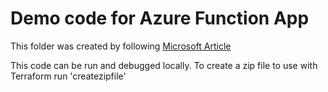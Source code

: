 # Demo code for Azure Function App

This folder was created by following [Microsoft Article](https://docs.microsoft.com/en-us/azure/azure-functions/functions-develop-vs-code?tabs=csharp)

This code can be run and debugged locally.  To create a zip file to use with Terraform run 'createzipfile'